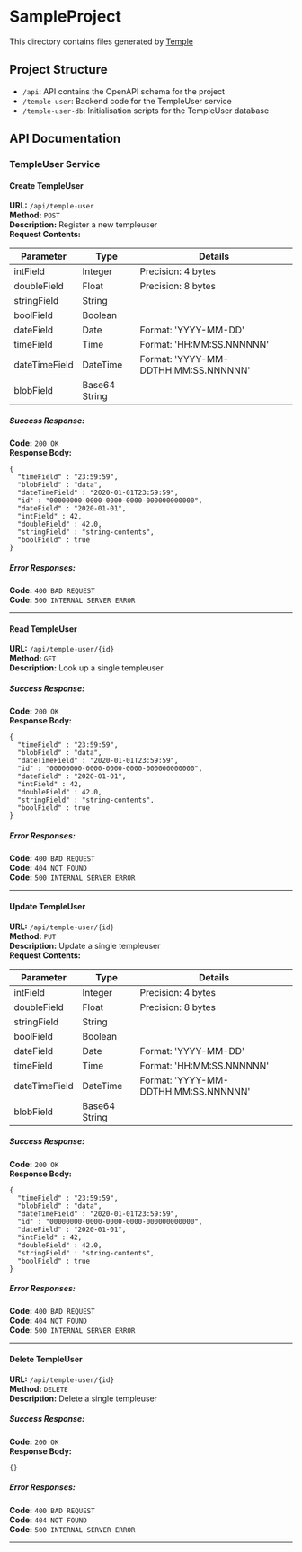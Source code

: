 # SampleProject

This directory contains files generated by [Temple](https://templeeight.github.io/temple-docs)  

## Project Structure
* `/api`: API contains the OpenAPI schema for the project
* `/temple-user`: Backend code for the TempleUser service
* `/temple-user-db`: Initialisation scripts for the TempleUser database

## API Documentation

### TempleUser Service

#### Create TempleUser
**URL:** `/api/temple-user`  
**Method:** `POST`  
**Description:** Register a new templeuser  
**Request Contents:**  

|Parameter|Type|Details|
|---|---|---|
|intField|Integer|Precision: 4 bytes|
|doubleField|Float|Precision: 8 bytes|
|stringField|String||
|boolField|Boolean||
|dateField|Date|Format: 'YYYY-MM-DD'|
|timeField|Time|Format: 'HH:MM:SS.NNNNNN'|
|dateTimeField|DateTime|Format: 'YYYY-MM-DDTHH:MM:SS.NNNNNN'|
|blobField|Base64 String||


##### Success Response:
**Code:** `200 OK`  
**Response Body:**  
```
{
  "timeField" : "23:59:59",
  "blobField" : "data",
  "dateTimeField" : "2020-01-01T23:59:59",
  "id" : "00000000-0000-0000-0000-000000000000",
  "dateField" : "2020-01-01",
  "intField" : 42,
  "doubleField" : 42.0,
  "stringField" : "string-contents",
  "boolField" : true
}
```


##### Error Responses:
**Code:** `400 BAD REQUEST`  
**Code:** `500 INTERNAL SERVER ERROR`  


***

#### Read TempleUser
**URL:** `/api/temple-user/{id}`  
**Method:** `GET`  
**Description:** Look up a single templeuser  

##### Success Response:
**Code:** `200 OK`  
**Response Body:**  
```
{
  "timeField" : "23:59:59",
  "blobField" : "data",
  "dateTimeField" : "2020-01-01T23:59:59",
  "id" : "00000000-0000-0000-0000-000000000000",
  "dateField" : "2020-01-01",
  "intField" : 42,
  "doubleField" : 42.0,
  "stringField" : "string-contents",
  "boolField" : true
}
```


##### Error Responses:
**Code:** `400 BAD REQUEST`  
**Code:** `404 NOT FOUND`  
**Code:** `500 INTERNAL SERVER ERROR`  


***

#### Update TempleUser
**URL:** `/api/temple-user/{id}`  
**Method:** `PUT`  
**Description:** Update a single templeuser  
**Request Contents:**  

|Parameter|Type|Details|
|---|---|---|
|intField|Integer|Precision: 4 bytes|
|doubleField|Float|Precision: 8 bytes|
|stringField|String||
|boolField|Boolean||
|dateField|Date|Format: 'YYYY-MM-DD'|
|timeField|Time|Format: 'HH:MM:SS.NNNNNN'|
|dateTimeField|DateTime|Format: 'YYYY-MM-DDTHH:MM:SS.NNNNNN'|
|blobField|Base64 String||


##### Success Response:
**Code:** `200 OK`  
**Response Body:**  
```
{
  "timeField" : "23:59:59",
  "blobField" : "data",
  "dateTimeField" : "2020-01-01T23:59:59",
  "id" : "00000000-0000-0000-0000-000000000000",
  "dateField" : "2020-01-01",
  "intField" : 42,
  "doubleField" : 42.0,
  "stringField" : "string-contents",
  "boolField" : true
}
```


##### Error Responses:
**Code:** `400 BAD REQUEST`  
**Code:** `404 NOT FOUND`  
**Code:** `500 INTERNAL SERVER ERROR`  


***

#### Delete TempleUser
**URL:** `/api/temple-user/{id}`  
**Method:** `DELETE`  
**Description:** Delete a single templeuser  

##### Success Response:
**Code:** `200 OK`  
**Response Body:**  
```
{}
```


##### Error Responses:
**Code:** `400 BAD REQUEST`  
**Code:** `404 NOT FOUND`  
**Code:** `500 INTERNAL SERVER ERROR`  


***
